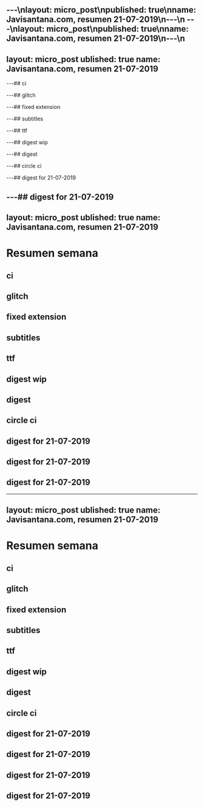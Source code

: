 ---\nlayout: micro_post\npublished: true\nname: Javisantana.com, resumen 21-07-2019\n---\n
---\nlayout: micro_post\npublished: true\nname: Javisantana.com, resumen 21-07-2019\n---\n
---
layout: micro_post
ublished: true
name: Javisantana.com, resumen 21-07-2019
---

---## ci
 
---## glitch
 
---## fixed extension
 
---## subtitles
 
---## ttf
 
---## digest wip
 
---## digest
 
---## circle ci
 
---## digest for 21-07-2019
 
---## digest for 21-07-2019
 ---
layout: micro_post
ublished: true
name: Javisantana.com, resumen 21-07-2019
---

# Resumen semana
## ci
 
## glitch
 
## fixed extension
 
## subtitles
 
## ttf
 
## digest wip
 
## digest
 
## circle ci
 
## digest for 21-07-2019
 
## digest for 21-07-2019
 
## digest for 21-07-2019
 ---
layout: micro_post
ublished: true
name: Javisantana.com, resumen 21-07-2019
---

# Resumen semana
## ci
 
## glitch
 
## fixed extension
 
## subtitles
 
## ttf
 
## digest wip
 
## digest
 
## circle ci
 
## digest for 21-07-2019
 
## digest for 21-07-2019
 
## digest for 21-07-2019
 
## digest for 21-07-2019
 